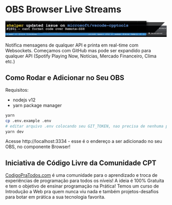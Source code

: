 # OBS Browser Live Streams

![obs-browser-live-streams.gif](obs-browser-live-streams.gif)

Notifica mensagens de qualquer API e printa em real-time com Websockets. Começamos com GitHub mas pode ser expandido para qualquer API (Spotify Playing Now, Notícias, Mercado Financeiro, Clima etc.)

## Como Rodar e Adicionar no Seu OBS

Requisitos:

-   nodejs v12
-   yarn package manager

```sh
yarn
cp .env.example .env
# editar arquivo .env colocando seu GIT_TOKEN, nao precisa de nenhuma permissão
yarn dev
```

Acesse http://localhost:3334 - esse é o endereço a ser adicionado no seu OBS, no componente Browser!

## Iniciativa de Código Livre da Comunidade CPT

[CodigoPraTodos.com](https://codigopratodos.com) é uma comunidade para o aprendizado e troca de experiências de programação para todos os níveis! A ideia é 100% Gratuita e tem o objetivo de ensinar programação na Prática! Temos um curso de Introdução a Web pra quem nunca viu nada e também projetos-desafios para botar em prática a sua tecnologia favorita.
